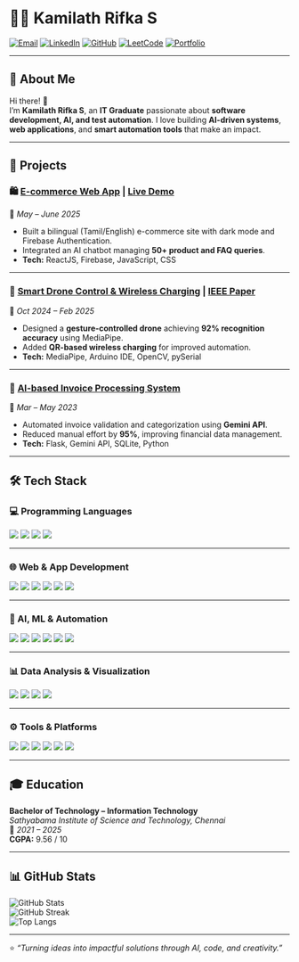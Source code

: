 # 👩‍💻 Kamilath Rifka S

[![Email](https://img.shields.io/badge/Email-kamilathrifka@gmail.com-blue)](mailto:kamilathrifka@gmail.com)
[![LinkedIn](https://img.shields.io/badge/LinkedIn-Connect-blue)](https://www.linkedin.com/in/kamilath-rifka/)
[![GitHub](https://img.shields.io/badge/GitHub-kamilathrifka-black)](https://github.com/kamilath)
[![LeetCode](https://img.shields.io/badge/LeetCode-kamilathrifka-orange)](https://leetcode.com/u/kamilathrifka/)
[![Portfolio](https://img.shields.io/badge/Portfolio-Visit-brightgreen)](https://rifka-portfolio.vercel.app)

---

## 🌟 About Me

Hi there! 👋  
I’m **Kamilath Rifka S**, an **IT Graduate** passionate about **software development, AI, and test automation**. I love building **AI-driven systems**, **web applications**, and **smart automation tools** that make an impact.

---

## 🚀 Projects

### 🛍️ [E-commerce Web App](https://github.com/kamilath/Shopping-cart) | [Live Demo](https://shopping-cart-rifka.vercel.app)
📅 *May – June 2025*  
- Built a bilingual (Tamil/English) e-commerce site with dark mode and Firebase Authentication.  
- Integrated an AI chatbot managing **50+ product and FAQ queries**.  
- **Tech:** ReactJS, Firebase, JavaScript, CSS  

---

### 🚁 [Smart Drone Control & Wireless Charging](https://github.com/kamilath/Hand-Gesture-Drone-And-Wireless-Charging-Station) | [IEEE Paper](https://ieeexplore.ieee.org/document/10984672)
📅 *Oct 2024 – Feb 2025*  
- Designed a **gesture-controlled drone** achieving **92% recognition accuracy** using MediaPipe.  
- Added **QR-based wireless charging** for improved automation.  
- **Tech:** MediaPipe, Arduino IDE, OpenCV, pySerial  

---

### 📄 [AI-based Invoice Processing System](https://github.com/kamilath/Bill-Mate-Effortless-Invoice-Management-with-Intelligent-AI)
📅 *Mar – May 2023*  
- Automated invoice validation and categorization using **Gemini API**.  
- Reduced manual effort by **95%**, improving financial data management.  
- **Tech:** Flask, Gemini API, SQLite, Python  

---

## 🛠 Tech Stack

### 💻 Programming Languages
<p align="left">
  <img src="https://img.shields.io/badge/Python-3776AB?style=for-the-badge&logo=python&logoColor=white"/>
  <img src="https://img.shields.io/badge/Java-007396?style=for-the-badge&logo=openjdk&logoColor=white"/>
  <img src="https://img.shields.io/badge/SQL-003B57?style=for-the-badge&logo=postgresql&logoColor=white"/>
  <img src="https://img.shields.io/badge/JavaScript-F7DF1E?style=for-the-badge&logo=javascript&logoColor=black"/>
</p>

---

### 🌐 Web & App Development
<p align="left">
  <img src="https://img.shields.io/badge/React-61DAFB?style=for-the-badge&logo=react&logoColor=black"/>
  <img src="https://img.shields.io/badge/Flask-000000?style=for-the-badge&logo=flask&logoColor=white"/>
  <img src="https://img.shields.io/badge/Firebase-FFCA28?style=for-the-badge&logo=firebase&logoColor=black"/>
  <img src="https://img.shields.io/badge/Streamlit-FF4B4B?style=for-the-badge&logo=streamlit&logoColor=white"/>
  <img src="https://img.shields.io/badge/HTML5-E34F26?style=for-the-badge&logo=html5&logoColor=white"/>
  <img src="https://img.shields.io/badge/CSS3-1572B6?style=for-the-badge&logo=css3&logoColor=white"/>
</p>

---

### 🤖 AI, ML & Automation
<p align="left">
  <img src="https://img.shields.io/badge/MediaPipe-FF6F00?style=for-the-badge&logo=google&logoColor=white"/>
  <img src="https://img.shields.io/badge/PyTorch-EE4C2C?style=for-the-badge&logo=pytorch&logoColor=white"/>
  <img src="https://img.shields.io/badge/Playwright-2EAD33?style=for-the-badge&logo=microsoft-edge&logoColor=white"/>
  <img src="https://img.shields.io/badge/Gemini%20API-4285F4?style=for-the-badge&logo=google&logoColor=white"/>
  <img src="https://img.shields.io/badge/OpenCV-27338e?style=for-the-badge&logo=opencv&logoColor=white"/>
  <img src="https://img.shields.io/badge/Arduino-00979D?style=for-the-badge&logo=arduino&logoColor=white"/>
</p>

---

### 📊 Data Analysis & Visualization
<p align="left">
  <img src="https://img.shields.io/badge/Pandas-150458?style=for-the-badge&logo=pandas&logoColor=white"/>
  <img src="https://img.shields.io/badge/NumPy-013243?style=for-the-badge&logo=numpy&logoColor=white"/>
  <img src="https://img.shields.io/badge/Matplotlib-11557C?style=for-the-badge&logo=plotly&logoColor=white"/>
  <img src="https://img.shields.io/badge/Excel-217346?style=for-the-badge&logo=microsoft-excel&logoColor=white"/>
</p>

---

### ⚙️ Tools & Platforms
<p align="left">
  <img src="https://img.shields.io/badge/Git-F05032?style=for-the-badge&logo=git&logoColor=white"/>
  <img src="https://img.shields.io/badge/Postman-FF6C37?style=for-the-badge&logo=postman&logoColor=white"/>
  <img src="https://img.shields.io/badge/JMeter-D22128?style=for-the-badge&logo=apache-jmeter&logoColor=white"/>
  <img src="https://img.shields.io/badge/Firebase-FFCA28?style=for-the-badge&logo=firebase&logoColor=black"/>
  <img src="https://img.shields.io/badge/SQLite-003B57?style=for-the-badge&logo=sqlite&logoColor=white"/>
  <img src="https://img.shields.io/badge/Vercel-000000?style=for-the-badge&logo=vercel&logoColor=white"/>
</p>

---


## 🎓 Education

**Bachelor of Technology – Information Technology**  
_Sathyabama Institute of Science and Technology, Chennai_  
📅 *2021 – 2025*  
**CGPA:** 9.56 / 10  

---

## 📊 GitHub Stats

![GitHub Stats](https://github-readme-stats.vercel.app/api?username=kamilath&show_icons=true&theme=radical)  
![GitHub Streak](https://github-readme-streak-stats.herokuapp.com/?user=kamilath&theme=radical)  
![Top Langs](https://github-readme-stats.vercel.app/api/top-langs/?username=kamilath&layout=compact&theme=radical)

---

⭐ *“Turning ideas into impactful solutions through AI, code, and creativity.”*
